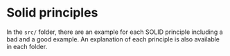 # Solid principles

In the `src/` folder, there are an example for each SOLID principle including a bad and a good example. An explanation
of each principle is also available in each folder.